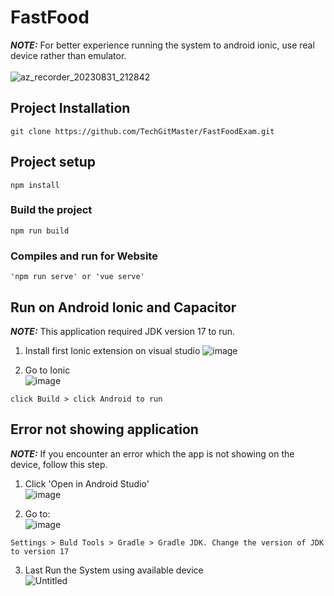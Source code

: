 # FastFood
**_NOTE:_**  For better experience running the system to android ionic, use real device rather than emulator. <br /><br />
![az_recorder_20230831_212842](https://github.com/TechGitMaster/FastFoodExam/assets/52535645/07796587-6894-408b-a43a-0bcad6ddefd9)

## Project Installation
```
git clone https://github.com/TechGitMaster/FastFoodExam.git
```

## Project setup
```
npm install
```

### Build the project
```
npm run build
```

### Compiles and run for Website
```
'npm run serve' or 'vue serve'
```

## Run on Android Ionic and Capacitor
**_NOTE:_**  This application required JDK version 17 to run.

1. Install first Ionic extension on visual studio
![image](https://github.com/TechGitMaster/FastFoodExam/assets/52535645/2837453b-1034-4467-be47-76071f0b1aba)

2. Go to Ionic <br />
![image](https://github.com/TechGitMaster/FastFoodExam/assets/52535645/60fbaa8f-a9a4-48d2-805f-b1a60470a330)
```
click Build > click Android to run
```

## Error not showing application
**_NOTE:_** If you encounter an error which the app is not showing on the device, follow this step.

1. Click 'Open in Android Studio' <br />
![image](https://github.com/TechGitMaster/FastFoodExam/assets/52535645/a16d057b-867f-47f6-922b-3106af7b2b6d)

2. Go to: <br />
![image](https://github.com/TechGitMaster/FastFoodExam/assets/52535645/069f1955-a129-49e5-afcb-3be0e807a308)
```
Settings > Buld Tools > Gradle > Gradle JDK. Change the version of JDK to version 17
```

3. Last Run the System using available device <br />
![Untitled](https://github.com/TechGitMaster/FastFoodExam/assets/52535645/68d68f6e-f3cd-4aa2-b721-6a52f0623284)


